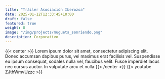 ```yaml
---
title: "Tráiler Asociación Iberozoa"
date: 2025-01-12T12:33:45+10:00
draft: false
featured: true
weight: 8
image: "/img/projects/mugueta_sonriendo.png"
description: Corporativo
---
```

{{< center >}}
Lorem ipsum dolor sit amet, consectetur adipiscing elit. Donec accumsan dapibus purus, vel maximus erat facilisis vel. Suspendisse eu ipsum consequat, sodales nulla vel, faucibus velit. Fusce imperdiet lacus nec cursus auctor. In vulputate arcu et nulla 
{{< /center >}}
{{< youtube ZJthWmvUzzc >}}
